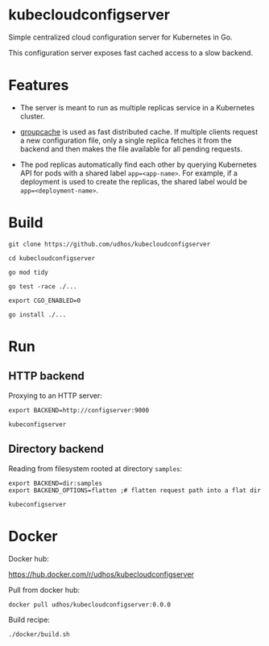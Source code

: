 # kubecloudconfigserver

Simple centralized cloud configuration server for Kubernetes in Go.

This configuration server exposes fast cached access to a slow backend.

# Features

- The server is meant to run as multiple replicas service in a Kubernetes cluster.

- [groupcache](https://github.com/golang/groupcache) is used as fast distributed cache. If multiple clients request a new configuration file, only a single replica fetches it from the backend and then makes the file available for all pending requests.

- The pod replicas automatically find each other by querying Kubernetes API for pods with a shared label `app=<app-name>`. For example, if a deployment is used to create the replicas, the shared label would be `app=<deployment-name>`.

# Build

```
git clone https://github.com/udhos/kubecloudconfigserver

cd kubecloudconfigserver

go mod tidy

go test -race ./...

export CGO_ENABLED=0

go install ./...
```

# Run

## HTTP backend

Proxying to an HTTP server:

```
export BACKEND=http://configserver:9000

kubeconfigserver
```

## Directory backend

Reading from filesystem rooted at directory `samples`:

```
export BACKEND=dir:samples
export BACKEND_OPTIONS=flatten ;# flatten request path into a flat dir

kubeconfigserver
```

# Docker

Docker hub:

https://hub.docker.com/r/udhos/kubecloudconfigserver

Pull from docker hub:

```
docker pull udhos/kubecloudconfigserver:0.0.0
```

Build recipe:

```
./docker/build.sh
```
